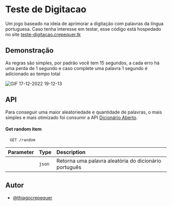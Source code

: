 # Teste de Digitacao
Um jogo baseado na ideia de aprimorar a digitação com palavras da língua portuguesa. Caso tenha interesse em testar, esse código está hospedado no site [teste-digitacao.crepequer.tk](https://teste-digitacao.crepequer.tk/)

## Demonstração

As regras são simples, por padrão você tem 15 segundos, a cada erro há uma perda de 1 segundo e caso complete uma palavra 1 segundo é adicionado ao tempo total

![GIF 17-12-2022 19-12-13](https://user-images.githubusercontent.com/45575737/208267825-57e896d7-1a18-49aa-9c96-808f0257a548.gif)
## API

Para conseguir uma maior aleatoriedade e quantidade de palavras, o mais simples e mais otimizado foi consumir a API [Dicionário Aberto](https://api.dicionario-aberto.net/index.html). 

#### Get random item

```
  GET /random
```

| Parameter | Type     | Description                |
| :-------- | :------- | :------------------------- |
|  | `json` | Retorna uma palavra aleatória do dicionário português |




## Autor

- [@thiagocrepequer](https://www.github.com/thiagocrepequer)

